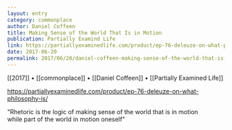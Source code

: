 ```yaml
---
layout: entry
category: commonplace
author: Daniel Coffeen
title: Making Sense of the World That Is in Motion
publication: Partially Examind Life
link: https://partiallyexaminedlife.com/product/ep-76-deleuze-on-what-philosophy-is/
date: 2017-06-20
permalink: 2017/06/20/daniel-coffeen-making-sense-of-the-world-that-is-in-motion
---
```


[[2017]] • [[commonplace]] • [[Daniel Coffeen]] • [[Partially Examined Life]] 

https://partiallyexaminedlife.com/product/ep-76-deleuze-on-what-philosophy-is/

"Rhetoric is the logic of making sense of the world that is in motion while part of the world in motion oneself"